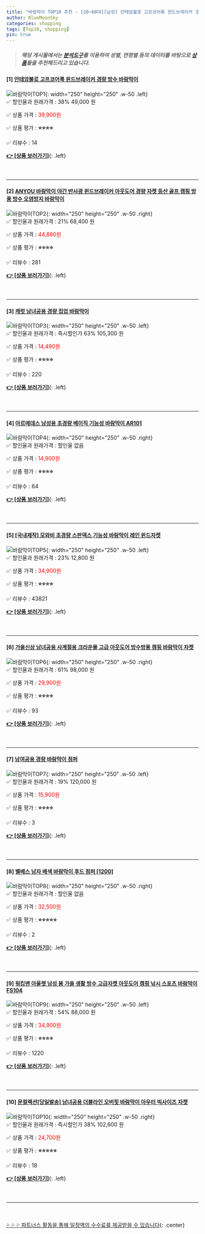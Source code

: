 ```yaml
---
title: "바람막이 TOP10 추천 - [20~60대][남성] 안테암불로 고프코어룩 윈드브레이커 경량 방수 바람막이"
author: BlueMoonSky
categories: shopping
tags: [Top10, shopping]
pin: true
---
```


> ##### 해당 게시물에서는 [**분석도구**](https://itemscout.io/)를 이용하여 **성별**, **연령별** 등의 데이터를 바탕으로 [**상품**](https://link.coupang.com/a/baae76)들을 추천해드리고 있습니다.

#### [1] [안테암불로 고프코어룩 윈드브레이커 경량 방수 바람막이](https://link.coupang.com/re/AFFSDP?lptag=AF5964186&subid=bluemoonsky6999&pageKey=7611790780&traceid=V0-153&itemId=20161540397&vendorItemId=87144382442)
![바람막이TOP1](https://thumbnail9.coupangcdn.com/thumbnails/remote/230x230ex/image/vendor_inventory/60d7/91cdb200774bed01c87794aa13efc2c95200d0406fc7362de6fefdc5e288.png){: width="250" height="250" .w-50 .left}
<br>
✅ 할인율과 원래가격 : 38%  49,000   원

✅ 상품 가격 : <span style="color:red"> 39,900원 </span>

✅ 상품 평가 : **⭐⭐⭐⭐**

✅ 리뷰수 : 14

[**👉  [상품 보러가기]**](https://link.coupang.com/re/AFFSDP?lptag=AF5964186&subid=bluemoonsky6999&pageKey=7611790780&traceid=V0-153&itemId=20161540397&vendorItemId=87144382442){: .left}
<br>
<br>
<br>

***

#### [2] [ANYOU 바람막이 야간 반사광 윈드브레이커 아웃도어 경량 자켓 등산 골프 캠핑 방풍 방수 오염방지 바람막이](https://link.coupang.com/re/AFFSDP?lptag=AF5964186&subid=bluemoonsky6999&pageKey=7523710402&traceid=V0-153&itemId=19738382932&vendorItemId=86842141345)
![바람막이TOP2](https://thumbnail8.coupangcdn.com/thumbnails/remote/230x230ex/image/vendor_inventory/f0a6/2e1e6a796ade63386cf5b8da4813448f1b319e61189d48769e9fd99cebcd.jpg){: width="250" height="250" .w-50 .right}
<br>
✅ 할인율과 원래가격 : 21%  68,400   원

✅ 상품 가격 : <span style="color:red"> 44,880원 </span>

✅ 상품 평가 : **⭐⭐⭐⭐**

✅ 리뷰수 : 281

[**👉  [상품 보러가기]**](https://link.coupang.com/re/AFFSDP?lptag=AF5964186&subid=bluemoonsky6999&pageKey=7523710402&traceid=V0-153&itemId=19738382932&vendorItemId=86842141345){: .left}
<br>
<br>
<br>

***

#### [3] [캐럿 남녀공용 경량 집업 바람막이](https://link.coupang.com/re/AFFSDP?lptag=AF5964186&subid=bluemoonsky6999&pageKey=5717847927&traceid=V0-153&itemId=9554817453&vendorItemId=76839466839)
![바람막이TOP3](https://thumbnail8.coupangcdn.com/thumbnails/remote/230x230ex/image/retail/images/2029102910890913-d7374109-e273-4649-9de6-4405c2fe9214.jpg){: width="250" height="250" .w-50 .left}
<br>
✅ 할인율과 원래가격 : 즉시할인가 63%  105,300   원

✅ 상품 가격 : <span style="color:red"> 14,490원 </span>

✅ 상품 평가 : **⭐⭐⭐⭐**

✅ 리뷰수 : 220

[**👉  [상품 보러가기]**](https://link.coupang.com/re/AFFSDP?lptag=AF5964186&subid=bluemoonsky6999&pageKey=5717847927&traceid=V0-153&itemId=9554817453&vendorItemId=76839466839){: .left}
<br>
<br>
<br>

***

#### [4] [아르메데스 남성용 초경량 베이직 기능성 바람막이 AR101](https://link.coupang.com/re/AFFSDP?lptag=AF5964186&subid=bluemoonsky6999&pageKey=1082800745&traceid=V0-153&itemId=2864069156&vendorItemId=70035382856)
![바람막이TOP4](https://thumbnail10.coupangcdn.com/thumbnails/remote/230x230ex/image/vendor_inventory/df3d/098325352ba1f863becaf620d1fd289c35ad88fd0d182b114a100a52974a.jpg){: width="250" height="250" .w-50 .right}
<br>
✅ 할인율과 원래가격 : 할인율 없음

✅ 상품 가격 : <span style="color:red"> 14,900원 </span>

✅ 상품 평가 : **⭐⭐⭐⭐**

✅ 리뷰수 : 64

[**👉  [상품 보러가기]**](https://link.coupang.com/re/AFFSDP?lptag=AF5964186&subid=bluemoonsky6999&pageKey=1082800745&traceid=V0-153&itemId=2864069156&vendorItemId=70035382856){: .left}
<br>
<br>
<br>

***

#### [5] [[국내제작] 모와비 초경량 스판덱스 기능성 바람막이 레인 윈드자켓](https://link.coupang.com/re/AFFSDP?lptag=AF5964186&subid=bluemoonsky6999&pageKey=7162598751&traceid=V0-153&itemId=18028858100&vendorItemId=86894282286)
![바람막이TOP5](https://thumbnail8.coupangcdn.com/thumbnails/remote/230x230ex/image/vendor_inventory/d6a2/d5bb49990acdabc633fe1665f3e1f893d5074d4117f46384c48b851ceb70.png){: width="250" height="250" .w-50 .left}
<br>
✅ 할인율과 원래가격 : 23%  12,800   원

✅ 상품 가격 : <span style="color:red"> 34,900원 </span>

✅ 상품 평가 : **⭐⭐⭐⭐**

✅ 리뷰수 : 43821

[**👉  [상품 보러가기]**](https://link.coupang.com/re/AFFSDP?lptag=AF5964186&subid=bluemoonsky6999&pageKey=7162598751&traceid=V0-153&itemId=18028858100&vendorItemId=86894282286){: .left}
<br>
<br>
<br>

***

#### [6] [가을신상 남녀공용 사계절용 크라운몰 고급 아웃도어 방수방풍 캠핑 바람막이 자켓](https://link.coupang.com/re/AFFSDP?lptag=AF5964186&subid=bluemoonsky6999&pageKey=7614519614&traceid=V0-153&itemId=20174348759&vendorItemId=85425424573)
![바람막이TOP6](https://thumbnail7.coupangcdn.com/thumbnails/remote/230x230ex/image/vendor_inventory/42d3/16cf13168b4ce1d8ac0ca25fc9594e19a1317cbefd7da376789540743c0e.jpg){: width="250" height="250" .w-50 .right}
<br>
✅ 할인율과 원래가격 : 61%  98,000   원

✅ 상품 가격 : <span style="color:red"> 29,900원 </span>

✅ 상품 평가 : **⭐⭐⭐⭐**

✅ 리뷰수 : 93

[**👉  [상품 보러가기]**](https://link.coupang.com/re/AFFSDP?lptag=AF5964186&subid=bluemoonsky6999&pageKey=7614519614&traceid=V0-153&itemId=20174348759&vendorItemId=85425424573){: .left}
<br>
<br>
<br>

***

#### [7] [남여공용 경량 바람막이 점퍼](https://link.coupang.com/re/AFFSDP?lptag=AF5964186&subid=bluemoonsky6999&pageKey=6435312981&traceid=V0-153&itemId=13906273532&vendorItemId=81155817585)
![바람막이TOP7](https://thumbnail10.coupangcdn.com/thumbnails/remote/230x230ex/image/vendor_inventory/526f/db42554707cc6164118281d296c5049f7907013486ff91634e7024d8c7c7.jpg){: width="250" height="250" .w-50 .left}
<br>
✅ 할인율과 원래가격 : 19%  120,000   원

✅ 상품 가격 : <span style="color:red"> 15,900원 </span>

✅ 상품 평가 : **⭐⭐⭐⭐**

✅ 리뷰수 : 3

[**👉  [상품 보러가기]**](https://link.coupang.com/re/AFFSDP?lptag=AF5964186&subid=bluemoonsky6999&pageKey=6435312981&traceid=V0-153&itemId=13906273532&vendorItemId=81155817585){: .left}
<br>
<br>
<br>

***

#### [8] [벨베스 남자 배색 바람막이 후드 점퍼 [1200]](https://link.coupang.com/re/AFFSDP?lptag=AF5964186&subid=bluemoonsky6999&pageKey=7058721182&traceid=V0-153&itemId=17495196928&vendorItemId=84662550431)
![바람막이TOP8](https://thumbnail10.coupangcdn.com/thumbnails/remote/230x230ex/image/vendor_inventory/d91e/b9e5b7c606621b92ef2d8134817bc07386c8473c4f3fd92e7bdc014d41fd.jpg){: width="250" height="250" .w-50 .right}
<br>
✅ 할인율과 원래가격 : 할인율 없음

✅ 상품 가격 : <span style="color:red"> 32,500원 </span>

✅ 상품 평가 : **⭐⭐⭐⭐⭐**

✅ 리뷰수 : 2

[**👉  [상품 보러가기]**](https://link.coupang.com/re/AFFSDP?lptag=AF5964186&subid=bluemoonsky6999&pageKey=7058721182&traceid=V0-153&itemId=17495196928&vendorItemId=84662550431){: .left}
<br>
<br>
<br>

***

#### [9] [워킹맨 아울렛 남성 봄 가을 생활 방수 고급자켓 아웃도어 캠핑 낚시 스포츠 바람막이 FS104](https://link.coupang.com/re/AFFSDP?lptag=AF5964186&subid=bluemoonsky6999&pageKey=7136284930&traceid=V0-153&itemId=17906897482&vendorItemId=85069626800)
![바람막이TOP9](https://thumbnail6.coupangcdn.com/thumbnails/remote/230x230ex/image/vendor_inventory/905d/db39be5d2489363f5e5d8b857b1c0406d6e4b805d66e2104011d38b27e21.jpg){: width="250" height="250" .w-50 .left}
<br>
✅ 할인율과 원래가격 : 54%  88,000   원

✅ 상품 가격 : <span style="color:red"> 34,900원 </span>

✅ 상품 평가 : **⭐⭐⭐⭐**

✅ 리뷰수 : 1220

[**👉  [상품 보러가기]**](https://link.coupang.com/re/AFFSDP?lptag=AF5964186&subid=bluemoonsky6999&pageKey=7136284930&traceid=V0-153&itemId=17906897482&vendorItemId=85069626800){: .left}
<br>
<br>
<br>

***

#### [10] [문컬렉션[당일발송] 남녀공용 더블라인 오버핏 바람막이 아우터 빅사이즈 자켓](https://link.coupang.com/re/AFFSDP?lptag=AF5964186&subid=bluemoonsky6999&pageKey=7465481270&traceid=V0-153&itemId=19468519287&vendorItemId=86578829873)
![바람막이TOP10](https://thumbnail8.coupangcdn.com/thumbnails/remote/230x230ex/image/vendor_inventory/83b6/cea3fe902c0569d9715c5882e2c21fc6af942b469d7820706f3c12089482.jpg){: width="250" height="250" .w-50 .right}
<br>
✅ 할인율과 원래가격 : 즉시할인가 38%  102,600   원

✅ 상품 가격 : <span style="color:red"> 24,700원 </span>

✅ 상품 평가 : **⭐⭐⭐⭐⭐**

✅ 리뷰수 : 18

[**👉  [상품 보러가기]**](https://link.coupang.com/re/AFFSDP?lptag=AF5964186&subid=bluemoonsky6999&pageKey=7465481270&traceid=V0-153&itemId=19468519287&vendorItemId=86578829873){: .left}
<br>
<br>
<br>

***
<br><br>[💦 💦 💦 파트너스 활동을 통해 일정액의 수수료를 제공받을 수 있습니다](https://link.coupang.com/a/baae76){: .center}